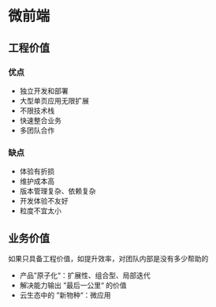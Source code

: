 # 微前端

## 工程价值

### 优点

- 独立开发和部署
- 大型单页应用无限扩展
- 不限技术栈
- 快速整合业务
- 多团队合作

### 缺点

- 体验有折损
- 维护成本高
- 版本管理复杂、依赖复杂
- 开发体验不友好
- 粒度不宜太小

## 业务价值

如果只具备工程价值，如提升效率，对团队内部是没有多少帮助的

- 产品”原子化“：扩展性、组合型、局部迭代
- 解决能力输出 ”最后一公里“ 的价值
- 云生态中的 ”新物种“：微应用